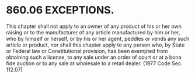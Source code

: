 860.06 EXCEPTIONS.
==================

This chapter shall not apply to an owner of any product of his or her
own raising or to the manufacturer of any article manufactured by him or
her, who by himself or herself, or by his or her agent, peddles or vends
any such article or product, nor shall this chapter apply to any person
who, by State or Federal law or Constitutional provision, has been
exempted from obtaining such a license, to any sale under an order of
court or at a bona fide auction or to any sale at wholesale to a retail
dealer. (1977 Code Sec. 112.07)
